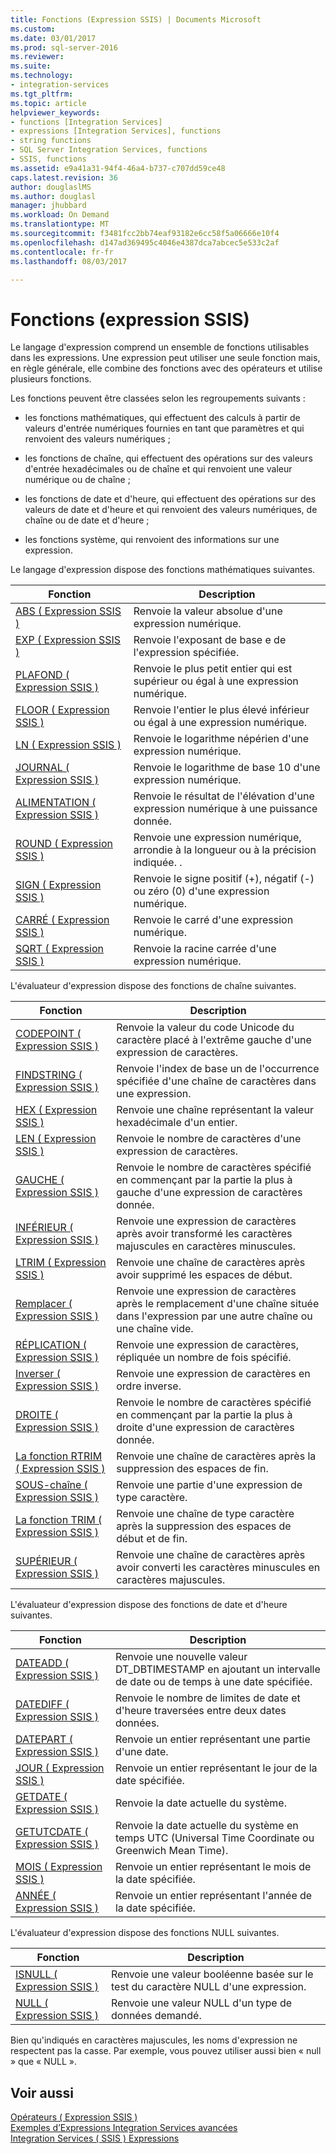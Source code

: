 ```yaml
---
title: Fonctions (Expression SSIS) | Documents Microsoft
ms.custom: 
ms.date: 03/01/2017
ms.prod: sql-server-2016
ms.reviewer: 
ms.suite: 
ms.technology:
- integration-services
ms.tgt_pltfrm: 
ms.topic: article
helpviewer_keywords:
- functions [Integration Services]
- expressions [Integration Services], functions
- string functions
- SQL Server Integration Services, functions
- SSIS, functions
ms.assetid: e9a41a31-94f4-46a4-b737-c707dd59ce48
caps.latest.revision: 36
author: douglaslMS
ms.author: douglasl
manager: jhubbard
ms.workload: On Demand
ms.translationtype: MT
ms.sourcegitcommit: f3481fcc2bb74eaf93182e6cc58f5a06666e10f4
ms.openlocfilehash: d147ad369495c4046e4387dca7abcec5e533c2af
ms.contentlocale: fr-fr
ms.lasthandoff: 08/03/2017

---
```

# <a name="functions-ssis-expression"></a>Fonctions (expression SSIS)
  Le langage d'expression comprend un ensemble de fonctions utilisables dans les expressions. Une expression peut utiliser une seule fonction mais, en règle générale, elle combine des fonctions avec des opérateurs et utilise plusieurs fonctions.  
  
 Les fonctions peuvent être classées selon les regroupements suivants :  
  
-   les fonctions mathématiques, qui effectuent des calculs à partir de valeurs d'entrée numériques fournies en tant que paramètres et qui renvoient des valeurs numériques ;  
  
-   les fonctions de chaîne, qui effectuent des opérations sur des valeurs d'entrée hexadécimales ou de chaîne et qui renvoient une valeur numérique ou de chaîne ;  
  
-   les fonctions de date et d'heure, qui effectuent des opérations sur des valeurs de date et d'heure et qui renvoient des valeurs numériques, de chaîne ou de date et d'heure ;  
  
-   les fonctions système, qui renvoient des informations sur une expression.  
  
 Le langage d'expression dispose des fonctions mathématiques suivantes.  
  
|Fonction|Description|  
|--------------|-----------------|  
|[ABS &#40; Expression SSIS &#41;](../../integration-services/expressions/abs-ssis-expression.md)|Renvoie la valeur absolue d'une expression numérique.|  
|[EXP &#40; Expression SSIS &#41;](../../integration-services/expressions/exp-ssis-expression.md)|Renvoie l'exposant de base e de l'expression spécifiée.|  
|[PLAFOND &#40; Expression SSIS &#41;](../../integration-services/expressions/ceiling-ssis-expression.md)|Renvoie le plus petit entier qui est supérieur ou égal à une expression numérique.|  
|[FLOOR &#40; Expression SSIS &#41;](../../integration-services/expressions/floor-ssis-expression.md)|Renvoie l'entier le plus élevé inférieur ou égal à une expression numérique.|  
|[LN &#40; Expression SSIS &#41;](../../integration-services/expressions/ln-ssis-expression.md)|Renvoie le logarithme népérien d'une expression numérique.|  
|[JOURNAL &#40; Expression SSIS &#41;](../../integration-services/expressions/log-ssis-expression.md)|Renvoie le logarithme de base 10 d'une expression numérique.|  
|[ALIMENTATION &#40; Expression SSIS &#41;](../../integration-services/expressions/power-ssis-expression.md)|Renvoie le résultat de l'élévation d'une expression numérique à une puissance donnée.|  
|[ROUND &#40; Expression SSIS &#41;](../../integration-services/expressions/round-ssis-expression.md)|Renvoie une expression numérique, arrondie à la longueur ou à la précision indiquée. .|  
|[SIGN &#40; Expression SSIS &#41;](../../integration-services/expressions/sign-ssis-expression.md)|Renvoie le signe positif (+), négatif (-) ou zéro (0) d'une expression numérique.|  
|[CARRÉ &#40; Expression SSIS &#41;](../../integration-services/expressions/square-ssis-expression.md)|Renvoie le carré d'une expression numérique.|  
|[SQRT &#40; Expression SSIS &#41;](../../integration-services/expressions/sqrt-ssis-expression.md)|Renvoie la racine carrée d'une expression numérique.|  
  
 L'évaluateur d'expression dispose des fonctions de chaîne suivantes.  
  
|Fonction|Description|  
|--------------|-----------------|  
|[CODEPOINT &#40; Expression SSIS &#41;](../../integration-services/expressions/codepoint-ssis-expression.md)|Renvoie la valeur du code Unicode du caractère placé à l'extrême gauche d'une expression de caractères.|  
|[FINDSTRING &#40; Expression SSIS &#41;](../../integration-services/expressions/findstring-ssis-expression.md)|Renvoie l'index de base un de l'occurrence spécifiée d'une chaîne de caractères dans une expression.|  
|[HEX &#40; Expression SSIS &#41;](../../integration-services/expressions/hex-ssis-expression.md)|Renvoie une chaîne représentant la valeur hexadécimale d'un entier.|  
|[LEN &#40; Expression SSIS &#41;](../../integration-services/expressions/len-ssis-expression.md)|Renvoie le nombre de caractères d'une expression de caractères.|  
|[GAUCHE &#40; Expression SSIS &#41;](../../integration-services/expressions/left-ssis-expression.md)|Renvoie le nombre de caractères spécifié en commençant par la partie la plus à gauche d'une expression de caractères donnée.|  
|[INFÉRIEUR &#40; Expression SSIS &#41;](../../integration-services/expressions/lower-ssis-expression.md)|Renvoie une expression de caractères après avoir transformé les caractères majuscules en caractères minuscules.|  
|[LTRIM &#40; Expression SSIS &#41;](../../integration-services/expressions/ltrim-ssis-expression.md)|Renvoie une chaîne de caractères après avoir supprimé les espaces de début.|  
|[Remplacer &#40; Expression SSIS &#41;](../../integration-services/expressions/replace-ssis-expression.md)|Renvoie une expression de caractères après le remplacement d'une chaîne située dans l'expression par une autre chaîne ou une chaîne vide.|  
|[RÉPLICATION &#40; Expression SSIS &#41;](../../integration-services/expressions/replicate-ssis-expression.md)|Renvoie une expression de caractères, répliquée un nombre de fois spécifié.|  
|[Inverser &#40; Expression SSIS &#41;](../../integration-services/expressions/reverse-ssis-expression.md)|Renvoie une expression de caractères en ordre inverse.|  
|[DROITE &#40; Expression SSIS &#41;](../../integration-services/expressions/right-ssis-expression.md)|Renvoie le nombre de caractères spécifié en commençant par la partie la plus à droite d'une expression de caractères donnée.|  
|[La fonction RTRIM &#40; Expression SSIS &#41;](../../integration-services/expressions/rtrim-ssis-expression.md)|Renvoie une chaîne de caractères après la suppression des espaces de fin.|  
|[SOUS-chaîne &#40; Expression SSIS &#41;](../../integration-services/expressions/substring-ssis-expression.md)|Renvoie une partie d'une expression de type caractère.|  
|[La fonction TRIM &#40; Expression SSIS &#41;](../../integration-services/expressions/trim-ssis-expression.md)|Renvoie une chaîne de type caractère après la suppression des espaces de début et de fin.|  
|[SUPÉRIEUR &#40; Expression SSIS &#41;](../../integration-services/expressions/upper-ssis-expression.md)|Renvoie une chaîne de caractères après avoir converti les caractères minuscules en caractères majuscules.|  
  
 L'évaluateur d'expression dispose des fonctions de date et d'heure suivantes.  
  
|Fonction|Description|  
|--------------|-----------------|  
|[DATEADD &#40; Expression SSIS &#41;](../../integration-services/expressions/dateadd-ssis-expression.md)|Renvoie une nouvelle valeur DT_DBTIMESTAMP en ajoutant un intervalle de date ou de temps à une date spécifiée.|  
|[DATEDIFF &#40; Expression SSIS &#41;](../../integration-services/expressions/datediff-ssis-expression.md)|Renvoie le nombre de limites de date et d'heure traversées entre deux dates données.|  
|[DATEPART &#40; Expression SSIS &#41;](../../integration-services/expressions/datepart-ssis-expression.md)|Renvoie un entier représentant une partie d'une date.|  
|[JOUR &#40; Expression SSIS &#41;](../../integration-services/expressions/day-ssis-expression.md)|Renvoie un entier représentant le jour de la date spécifiée.|  
|[GETDATE &#40; Expression SSIS &#41;](../../integration-services/expressions/getdate-ssis-expression.md)|Renvoie la date actuelle du système.|  
|[GETUTCDATE &#40; Expression SSIS &#41;](../../integration-services/expressions/getutcdate-ssis-expression.md)|Renvoie la date actuelle du système en temps UTC (Universal Time Coordinate ou Greenwich Mean Time).|  
|[MOIS &#40; Expression SSIS &#41;](../../integration-services/expressions/month-ssis-expression.md)|Renvoie un entier représentant le mois de la date spécifiée.|  
|[ANNÉE &#40; Expression SSIS &#41;](../../integration-services/expressions/year-ssis-expression.md)|Renvoie un entier représentant l'année de la date spécifiée.|  
  
 L'évaluateur d'expression dispose des fonctions NULL suivantes.  
  
|Fonction|Description|  
|--------------|-----------------|  
|[ISNULL &#40; Expression SSIS &#41;](../../integration-services/expressions/isnull-ssis-expression.md)|Renvoie une valeur booléenne basée sur le test du caractère NULL d'une expression.|  
|[NULL &#40; Expression SSIS &#41;](../../integration-services/expressions/null-ssis-expression.md)|Renvoie une valeur NULL d'un type de données demandé.|  
  
 Bien qu'indiqués en caractères majuscules, les noms d'expression ne respectent pas la casse. Par exemple, vous pouvez utiliser aussi bien « null » que « NULL ».  
  
## <a name="see-also"></a>Voir aussi  
 [Opérateurs &#40; Expression SSIS &#41;](../../integration-services/expressions/operators-ssis-expression.md)   
 [Exemples d’Expressions Integration Services avancées](../../integration-services/expressions/examples-of-advanced-integration-services-expressions.md)   
 [Integration Services &#40; SSIS &#41; Expressions](../../integration-services/expressions/integration-services-ssis-expressions.md)  
  
  

